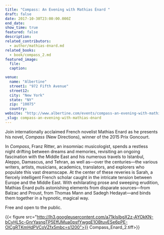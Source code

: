 ```yaml
---
title: "Compass: An Evening with Mathias Énard "
draft: false
date: 2017-10-30T23:00:00.000Z
end_date:
show_time: true
featured: false
description:
related_contributors:
  - author/mathias-énard.md
related_books:
  - book/compass_2.md
featured_image:
  file:
  caption:

venue:
  name: "Albertine"
  street1: "972 Fifth Avenue"
  street12:
  city: "New York"
  state: "NY"
  zip: "10075"
  country:
website: "http://www.albertine.com/events/compass-an-evening-with-mathias-enard/"
_slug: compass-an-evening-with-mathias-énard
---
```


Join internationally acclaimed French novelist Mathias Enard as he presents his novel, _Compass_ (New Directions), winner of the 2015 Prix Goncourt.

In _Compass_, Franz Ritter, an insomniac musicologist, spends a restless night drifting between dreams and memories, revisiting an ongoing fascination with the Middle East and his numerous travels to Istanbul, Aleppo, Damascus, and Tehran, as well as—over the centuries—the various writers, artists, musicians, academics, translators, and explorers who populate this vast dreamscape. At the center of these reveries is Sarah, a fiercely intelligent French scholar caught in the intricate tension between Europe and the Middle East. With exhilarating prose and sweeping erudition, Mathias Énard pulls astonishing elements from disparate sources—from Balzac and Proust, from Thomas Mann and Sadegh Hedayat—and binds them together in a hypnotic, magical way.

Free and open to the public.

{{< figure src="http://lh3.googleusercontent.com/a71kIsIbgX2z-AYOkKN-bCyHL5c-GnrYasnqTP5EffJMua0psfYwgqE1OBtuvESe6pPE-OlCgRTKmHdPVCoVZfx5mbc=s1200">}}
Compass_Enard_2.tiff>}}
